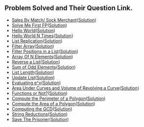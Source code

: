 ## Problem Solved and Their Question Link.

- [Sales By Match/ Sock Merchant](https://www.hackerrank.com/challenges/sock-merchant/problem)([Solution](./sales_by_match.py))
- [Solve Me First FP](https://www.hackerrank.com/challenges/fp-solve-me-first/problem)([Solution](./solve_me_first_fp.scala))
- [Hello World](https://www.hackerrank.com/challenges/fp-hello-world/problem)([Solution](./hello_world_fp.scala))
- [Hello World N Times](https://www.hackerrank.com/challenges/fp-hello-world-n-times/problem)([Solution](./hello_world_n_times.scala))
- [List Replication](https://www.hackerrank.com/challenges/fp-list-replication/problem)([Solution](./list_rep_fp.scala))
- [Filter Array](https://www.hackerrank.com/challenges/fp-filter-array/problem)([Solution](./filter_array_fp.scala))
- [Filter Positions in a List](https://www.hackerrank.com/challenges/fp-filter-positions-in-a-list/problem)([Solution]())
- [Array Of N Elements](https://www.hackerrank.com/challenges/fp-array-of-n-elements/problem)([Solution]())
- [Reverse a List](https://www.hackerrank.com/challenges/fp-reverse-a-list/problem)([Solution]())
- [Sum of Odd Elements](https://www.hackerrank.com/challenges/fp-sum-of-odd-elements/problem)([Solution]())
- [List Length](https://www.hackerrank.com/challenges/fp-list-length/problem)([Solution]())
- [Update List](https://www.hackerrank.com/challenges/fp-update-list/problem)([Solution]())
- [Evaluating e^x](https://www.hackerrank.com/challenges/eval-ex/problem)([Solution]())
- [Area Under Curves and Volume of Revolving a Curve](https://www.hackerrank.com/challenges/area-under-curves-and-volume-of-revolving-a-curv/problem)([Solution]())
- [Functions or Not?](https://www.hackerrank.com/challenges/functions-or-not/problem)([Solution]())
- [Compute the Perimeter of a Polygon](https://www.hackerrank.com/challenges/lambda-march-compute-the-perimeter-of-a-polygon/problem)([Solution]())
- [Compute the Area of a Polygon](https://www.hackerrank.com/challenges/lambda-march-compute-the-area-of-a-polygon/problem)([Solution]())
- [Computing the GCD](https://www.hackerrank.com/challenges/functional-programming-warmups-in-recursion---gcd/problem)([Solution]())
- [String Reductions](https://www.hackerrank.com/challenges/string-reductions/problem)([Solution]())
- [Save The Prisoner](https://www.hackerrank.com/challenges/save-the-prisoner/problem)([Solution](./save_the_prisoner.py))
